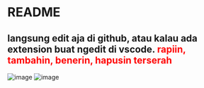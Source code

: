# README
## langsung edit aja di github, atau kalau ada extension buat ngedit di vscode. <span style="color:red">rapiin, tambahin, benerin, hapusin terserah</span>

![image](https://preview.redd.it/who-the-hell-actually-makes-these-boomer-gifs-v0-pjxzm0wk565c1.gif?width=220&auto=webp&s=96419833096036f65b83673e3e19406415290c1b) ![image](https://media.tenor.com/wujhfJnnMDkAAAAM/he-died-cat-falling-over.gif)
